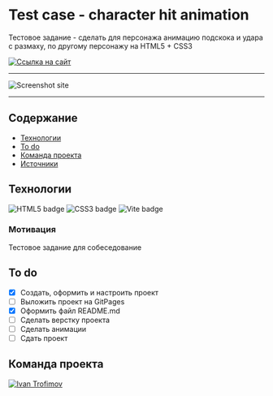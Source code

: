 # Test case - character hit animation

Тестовое задание - сделать для персонажа анимацию подскока и удара с размаху, по другому персонажу на HTML5 + CSS3 

[![Ссылка на сайт](https://img.shields.io/badge/-WEBSITE-%23222222?logo=GitHub%20Pages)](https://impudens.github.io/js-vite-template/)

***

<img src="https://i.ibb.co/5xGTb5R/Screenshot-from-2023-04-01-02-14-25.png" alt="Screenshot site" border="0">

***

## Содержание
- [Технологии](#технологии)
- [To do](#to-do)
- [Команда проекта](#команда-проекта)
- [Источники](#Источники)

## Технологии

![HTML5 badge](https://img.shields.io/badge/-HTML5-%23003?logo=html5)
![CSS3 badge](https://img.shields.io/badge/-CSS3-%23003?logo=CSS3&logoColor=%231572B6)
![Vite badge](https://img.shields.io/badge/-Vite-%23003?color=%23FFC119&logo=vite)

### Мотивация
Тестовое задание для собеседование 

## To do
- [x] Создать, оформить и настроить проект
- [ ] Выложить проект на GitPages
- [x] Оформить файл README.md
- [ ] Сделать верстку проекта
- [ ] Сделать анимации
- [ ] Сдать проект

## Команда проекта
[![Ivan Trofimov](https://img.shields.io/badge/-Ivan%20Trofimov-black?logo=GitHub)](https://github.com/impudens)
